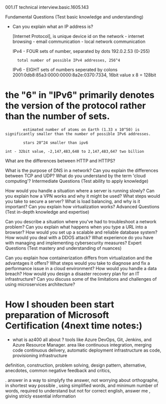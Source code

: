 001.IT technical interview.basic.1605.143

Fundamental Questions (Test basic knowledge and understanding)

- Can you explain what an IP address is?
    
    [Internet Protocol], is unique device id on the network
        - internet browsing
        - email communication
        - local network communication

    IPv4 - FOUR sets of number, separated by dots
        192.0.2.53 (0-255)

        total number of possible IPv4 addresses, 256^4


    IPv6 - EIGHT sets of numbers seperated by colons
        2001:0db8:85a3:0000:0000:8a2e:0370:7334, 16bit value x 8 = 128bit

#        the "6" in "IPv6" primarily denotes the version of the protocol rather than the number of sets.
    
            estimated number of atoms on Earth (1.33 x 10^50) is significantly smaller than the number of possible IPv6 addresses.

            stars 20^24 smaller than ipv6

    int - 32bit value, -2,147,483,648 to 2,147,483,647 two billion

What are the differences between HTTP and HTTPS?

What is the purpose of DNS in a network?
Can you explain the differences between TCP and UDP?
What do you understand by the term 'cloud computing'?
Intermediate Questions (Test ability to apply knowledge)

How would you handle a situation where a server is running slowly?
Can you explain how a VPN works and why it might be used?
What steps would you take to secure a server?
What is load balancing, and why is it important?
Can you explain how virtualization works?
Advanced Questions (Test in-depth knowledge and expertise)

Can you describe a situation where you've had to troubleshoot a network problem?
Can you explain what happens when you type a URL into a browser?
How would you set up a scalable and reliable database system?
How would you deal with a DDOS attack?
What experience do you have with managing and implementing cybersecurity measures?
Expert Questions (Test mastery and understanding of nuances)

Can you explain how containerization differs from virtualization and the advantages it offers?
What steps would you take to diagnose and fix a performance issue in a cloud environment?
How would you handle a data breach?
How would you design a disaster recovery plan for an IT infrastructure?
Can you discuss some of the limitations and challenges of using microservices architecture?

# How I shouden been start preparation of Microsoft Certification (4next time notes:)

- what is az400 all about ? 
    tools like Azure DevOps, Git, Jenkins, and Azure Resource Manager.
    area like 
        continuous integration, merging code 
        continuous delivery, automatic deployment
        infrastructure as code, provisioning infrastructure

>>>>>>>>>>>>>>>>>>>>>>>>>>>>>>>>>>>>>>>>>>>>>>>>>>>>>>>>>>>>>

definition, construction, problem solving, design pattern, alternative, anecdotes, common negative feedback and critics, 
          
          
.  answer in a way to simplyfy the answer, not worrying about orthographe, in shortest way possible , using simplified words, and minimum number of words, required to understand but not for correct english, answer me , giving stricly essential information
